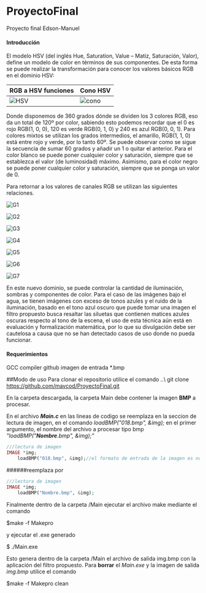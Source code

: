 # ProyectoFinal
Proyecto final Edson-Manuel
#### Introducción
El modelo HSV (del inglés Hue, Saturation, Value – Matiz, Saturación, Valor),  define un modelo de color en términos de sus componentes. De esta forma se puede realizar la transformación para conocer los valores básicos RGB en el dominio HSV:

RGB a HSV funciones | Cono HSV
------------ | -------------
![HSV](http://www.cs.cityu.edu.hk/~howard/Teaching/CS4185-5185-2008-SemA/Group03/graph/CS5185_51414221_peoject_html_m27f8304e.gif) | ![cono](https://upload.wikimedia.org/wikipedia/commons/f/f1/HSV_cone.jpg)



Donde disponemos de 360 grados dónde se dividen los 3 colores RGB, eso da un total de 120º por color, sabiendo esto podemos recordar que el 0 es rojo RGB(1, 0, 0), 120 es verde RGB(0, 1, 0) y 240 es azul RGB(0, 0, 1). Para colores mixtos se utilizan los grados intermedios, el amarillo, RGB(1, 1, 0) está entre rojo y verde, por lo tanto 60º. Se puede observar como se sigue la secuencia de sumar 60 grados y añadir un 1 o quitar el anterior. Para el color blanco se puede poner cualquier color y saturación, siempre que se establezca el valor (de luminosidad) máximo. Asimismo, para el color negro se puede poner cualquier color y saturación, siempre que se ponga un valor de 0.

Para retornar a los valores de canales RGB se utilizan las siguientes relaciones.

![G1](https://upload.wikimedia.org/math/1/6/d/16d757c11ee0b974d219545c04e7f0a9.png)

![G2](https://upload.wikimedia.org/math/d/0/7/d075cc36613c0f0a9439f8efd1de3968.png)

![G3](https://upload.wikimedia.org/math/9/8/6/9868464d4d409a2a51d223799ce0ec22.png)

![G4](https://upload.wikimedia.org/math/c/4/4/c441e510cb02e7b48cfe805a2bf21e4f.png)

![G5](https://upload.wikimedia.org/math/6/8/8/68851b44165cb21696cbe8df8ecfc1ce.png)

![G6](https://upload.wikimedia.org/math/6/8/8/68851b44165cb21696cbe8df8ecfc1ce.png)

![G7](https://upload.wikimedia.org/math/0/9/9/099797d556b4331b641a46934348041c.png)


 
En este nuevo dominio, se puede controlar la cantidad de iluminación, sombras y componentes de color. Para el caso de las imágenes bajo el agua, se tienen imágenes con exceso de tonos azules y el ruido de la iluminación, basado en el tono azul oscuro que puede tomar una imagen el filtro propuesto busca resaltar las siluetas que contienen matices azules oscuras respecto al tono de la escena, el uso de esta técnica aún está en evaluación y formalización matemática, por lo que su divulgación debe ser cautelosa a causa que no se han detectado casos de uso donde no pueda funcionar.

#### Requerimientos

GCC compiler
github
imagen de entrada *.bmp

##Modo de uso
Para clonar el repositorio utilice el comando 
..\ git clone https://github.com/mavcod/ProyectoFinal.git

En la carpeta descargada, la carpeta Main debe contener la imagen **BMP** a procesar.

En el archivo ***Main.c*** en las lineas de codigo se reemplaza en la seccion de lectura de imagen, en el comando *loadBMP("018.bmp", &img);* en el primer argumento, el nombre del archivo a procesar tipo bmp *"loadBMP("****Nombre****.bmp", &img);"*
```php
///lectura de imagen
IMAGE *img;
    loadBMP("018.bmp", &img);//el formato de entrada de la imagen es nombre.extención, para este caso solo lee imagenes BMP.
```
######reemplaza por 
```php
///lectura de imagen
IMAGE *img;
    loadBMP("Nombre.bmp", &img);
```

Finalmente dentro de la carpeta /Main ejecutar el archivo make mediante el comando

$make -f Makepro

y ejecutar el .exe generado

$ ./Main.exe

Esto genera dentro de la carpeta /Main el archivo de salida img.bmp con la aplicación del filtro propuesto.
Para **borrar** el *Main.exe* y la imagen de salida *img.bmp* utilice el comando 

$make -f Makepro clean
